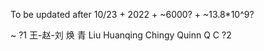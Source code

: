 To be updated after 10/23 + 2022 + ~6000? + ~13.8*10^9?

~ ?1 王-赵-刘 焕 青 Liu Huanqing Chingy Quinn Q C ?2
